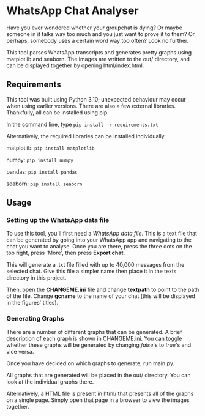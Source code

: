 # WhatsApp Chat Analyser
Have you ever wondered whether your groupchat is dying? Or maybe someone in it talks way too much and you just want to prove it to them? Or perhaps, somebody uses a certain word way too often? Look no further.

This tool parses WhatsApp transcripts and generates pretty graphs using matplotlib and seaborn. The images are written to the out/ directory, and can be displayed together by opening html/index.html.

## Requirements
This tool was built using Python 3.10; unexpected behaviour may occur when using earlier versions. There are also a few external libraries. Thankfully, all can be installed using pip.

In the command line, type `pip install -r requirements.txt`

Alternatively, the required libraries can be installed individually

matplotlib: `pip install matplotlib`

numpy: `pip install numpy`

pandas: `pip install pandas`

seaborn: `pip install seaborn`


## Usage
### Setting up the WhatsApp data file
To use this tool, you'll first need a *WhatsApp data file*. This is a text file that can be generated by going into your WhatsApp app and navigating to the chat you want to analyse. Once you are there, press the three dots on the top right, press 'More', then press **Export chat**.

This will generate a .txt file filled with up to 40,000 messages from the selected chat. Give this file a simpler name then place it in the texts directory in this project.

Then, open the **CHANGEME.ini** file and change **textpath** to point to the path of the file. Change **gcname** to the name of your chat (this will be displayed in the figures' titles).

### Generating Graphs
There are a number of different graphs that can be generated. A brief description of each graph is shown in CHANGEME.ini. You can toggle whether these graphs will be generated by changing *false*'s to *true*'s and vice versa.

Once you have decided on which graphs to generate, run main.py.

All graphs that are generated will be placed in the out/ directory. You can look at the individual graphs there.

Alternatively, a HTML file is present in html/ that presents all of the graphs on a single page. Simply open that page in a browser to view the images together.



